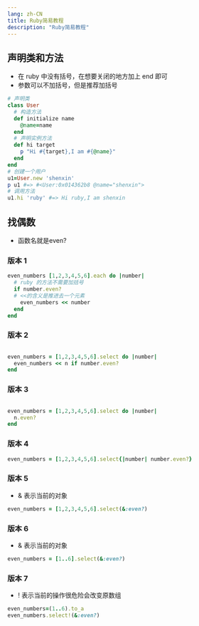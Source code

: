 ```yaml
---
lang: zh-CN
title: Ruby简易教程
description: "Ruby简易教程"
---
```


## 声明类和方法

- 在 ruby 中没有括号，在想要关闭的地方加上 end 即可
- 参数可以不加括号，但是推荐加括号

```ruby
# 声明类
class User
  # 构造方法
  def initialize name
    @name=name
  end
  # 声明实例方法
  def hi target
    p "Hi #{target},I am #{@name}"
  end
end
# 创建一个用户
u1=User.new 'shenxin'
p u1 #=> #<User:0x014362b8 @name="shenxin">
# 调用方法
u1.hi 'ruby' #=> Hi ruby,I am shenxin
```

## 找偶数

- 函数名就是even?

### 版本 1

```ruby
even_numbers [1,2,3,4,5,6].each do |number|
  # ruby 的方法不需要加括号
  if number.even?
  # <<的含义是推进去一个元素
    even_numbers << number
  end
end
```

### 版本 2

```ruby

even_numbers = [1,2,3,4,5,6].select do |number| 
  even_numbers << n if number.even?
end
```

### 版本 3

```ruby

even_numbers = [1,2,3,4,5,6].select do |number|
  n.even?
end
```

### 版本 4

```ruby
even_numbers = [1,2,3,4,5,6].select{|number| number.even?}
```

### 版本 5

- & 表示当前的对象
  
```ruby
even_numbers = [1,2,3,4,5,6].select(&:even?)
```

### 版本 6

- & 表示当前的对象
  
```ruby
even_numbers = [1..6].select(&:even?)
```

### 版本 7

- ! 表示当前的操作很危险会改变原数组

```ruby
even_numbers=(1..6).to_a
even_numbers.select!(&:even?)
```

